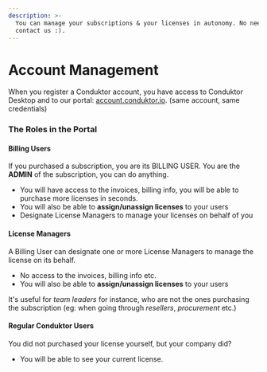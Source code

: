 ```yaml
---
description: >-
  You can manage your subscriptions & your licenses in autonomy. No need to
  contact us :).
---
```


# Account Management

When you register a Conduktor account, you have access to Conduktor Desktop and to our portal: [account.conduktor.io](https://account.conduktor.io/). \(same account, same credentials\)

### The Roles in the Portal

#### Billing Users

If you purchased a subscription, you are its BILLING USER. You are the **ADMIN** of the subscription, you can do anything.

* You will have access to the invoices, billing info, you will be able to purchase more licenses in seconds.
* You will also be able to **assign/unassign licenses** to your users
* Designate License Managers to manage your licenses on behalf of you

#### License Managers

A Billing User can designate one or more License Managers to manage the license on its behalf. 

* No access to the invoices, billing info etc.
* You will also be able to **assign/unassign licenses** to your users

It's useful for _team leaders_ for instance, who are not the ones purchasing the subscription \(eg: when going through _resellers_, _procurement_ etc.\)

#### Regular Conduktor Users

You did not purchased your license yourself, but your company did?

* You will be able to see your current license.





